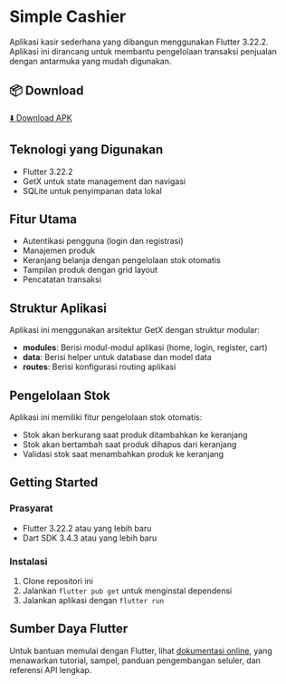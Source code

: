 # Simple Cashier

Aplikasi kasir sederhana yang dibangun menggunakan Flutter 3.22.2. Aplikasi ini dirancang untuk membantu pengelolaan transaksi penjualan dengan antarmuka yang mudah digunakan.

## 📦 Download

[⬇️ Download APK](https://github.com/mlatifr/simple_cashier/blob/main/lib/apk_download/simple_cashier_latif.apk)


## Teknologi yang Digunakan

- Flutter 3.22.2
- GetX untuk state management dan navigasi
- SQLite untuk penyimpanan data lokal

## Fitur Utama

- Autentikasi pengguna (login dan registrasi)
- Manajemen produk
- Keranjang belanja dengan pengelolaan stok otomatis
- Tampilan produk dengan grid layout
- Pencatatan transaksi

## Struktur Aplikasi

Aplikasi ini menggunakan arsitektur GetX dengan struktur modular:

- **modules**: Berisi modul-modul aplikasi (home, login, register, cart)
- **data**: Berisi helper untuk database dan model data
- **routes**: Berisi konfigurasi routing aplikasi

## Pengelolaan Stok

Aplikasi ini memiliki fitur pengelolaan stok otomatis:
- Stok akan berkurang saat produk ditambahkan ke keranjang
- Stok akan bertambah saat produk dihapus dari keranjang
- Validasi stok saat menambahkan produk ke keranjang

## Getting Started

### Prasyarat

- Flutter 3.22.2 atau yang lebih baru
- Dart SDK 3.4.3 atau yang lebih baru

### Instalasi

1. Clone repositori ini
2. Jalankan `flutter pub get` untuk menginstal dependensi
3. Jalankan aplikasi dengan `flutter run`

## Sumber Daya Flutter

Untuk bantuan memulai dengan Flutter, lihat
[dokumentasi online](https://docs.flutter.dev/), yang menawarkan tutorial,
sampel, panduan pengembangan seluler, dan referensi API lengkap.
